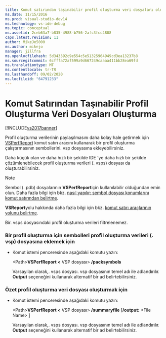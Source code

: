 ```yaml
---
title: Komut satırından taşınabilir profil oluşturma veri dosyaları oluşturuluyor | Microsoft Docs
ms.date: 11/15/2016
ms.prod: visual-studio-dev14
ms.technology: vs-ide-debug
ms.topic: conceptual
ms.assetid: 2ceb63a7-b835-4988-b756-2afc3fcc4808
caps.latest.revision: 11
author: MikeJo5000
ms.author: mikejo
manager: jillfra
ms.openlocfilehash: 5d343392c9e554c5e51325964949cd3ea13237b8
ms.sourcegitcommit: 6cfffa72af599a9d667249caaaa411bb28ea69fd
ms.translationtype: MT
ms.contentlocale: tr-TR
ms.lasthandoff: 09/02/2020
ms.locfileid: "64791233"
---
```

# <a name="creating-portable-profiling-data-files-from-the-command-line"></a>Komut Satırından Taşınabilir Profil Oluşturma Veri Dosyaları Oluşturma
[!INCLUDE[vs2017banner](../includes/vs2017banner.md)]

Profil oluşturma verilerinin paylaşılmasını daha kolay hale getirmek için [VSPerfReport](../profiling/vsperfreport.md) komut satırı aracını kullanarak bir profil oluşturma çalıştırmasının sembollerini. vsp dosyasına ekleyebilirsiniz.  
  
 Daha küçük olan ve daha hızlı bir şekilde IDE 'ye daha hızlı bir şekilde çözümlenebilecek profil oluşturma verileri (. vsps) dosyası da oluşturabilirsiniz.  
  
> [!NOTE]
> Sembol (. pdb) dosyalarının **VSPerfReport**için kullanılabilir olduğundan emin olun. Daha fazla bilgi için bkz. [nasıl yapılır: sembol dosyası konumlarını komut satırından belirtme](../profiling/how-to-specify-symbol-file-locations-from-the-command-line.md).  
>   
> **VSReport**yolu hakkında daha fazla bilgi için bkz. [komut satırı araçlarının yolunu belirtme](../profiling/specifying-the-path-to-profiling-tools-command-line-tools.md).  
>   
> Bir. vsps dosyasındaki profil oluşturma verileri filtrelenemez.  
  
### <a name="to-embed-the-symbols-for-a-profiling-run-into-a-profiling-data-vsp-file"></a>Bir profil oluşturma için sembolleri profil oluşturma verileri (. vsp) dosyasına eklemek için  
  
- Komut istemi penceresinde aşağıdaki komutu yazın:  
  
   \<Path><strong>VSPerfReport \<</strong> VSP dosyası> **/packsymbols**  
  
   Varsayılan olarak,. vsps dosyası. vsp dosyasının temel adı ile adlandırılır. **Output** seçeneğini kullanarak alternatif bir ad belirtebilirsiniz.  
  
### <a name="to-create-a-summary-profiling-data-file"></a>Özet profil oluşturma veri dosyası oluşturmak için  
  
- Komut istemi penceresinde aşağıdaki komutu yazın:  
  
   \<Path><strong>VSPerfReport \<</strong> VSP dosyası> **/summaryfile** [**/output:** \<File Name> ]  
  
   Varsayılan olarak,. vsps dosyası. vsp dosyasının temel adı ile adlandırılır. **Output** seçeneğini kullanarak alternatif bir ad belirtebilirsiniz.
